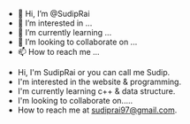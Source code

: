 - 👋 Hi, I’m @SudipRai
- 👀 I’m interested in ...
- 🌱 I’m currently learning ...
- 💞️ I’m looking to collaborate on ...
- 📫 How to reach me ...

<!---
97Kuhaku/97Kuhaku is a ✨ special ✨ repository because its `README.md` (this file) appears on your GitHub profile.
You can click the Preview link to take a look at your changes.
--->
- Hi, I'm SudipRai or you can call me Sudip.
- I'm interested in the website & programming.
- I'm currently learning c++ & data structure.
- I'm looking to collaborate on.....
- How to reach me at sudiprai97@gmail.com.
